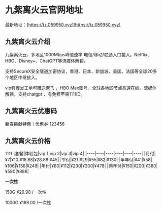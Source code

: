 # 九紫离火云官网地址

最新地址：[https://tz.059950.xyz](https://tz.059950.xyz)

## 九紫离火云介绍

九紫离火云，多地区1000Mbps峰值速率 电信/移动/联通入口接入。Netflix、HBO、Disney+、ChatGPT等流媒体解锁。

支持SecureX安全隧道加密协议，香港、日本、新加坡、美国、法国等全球20多个地区中继接入。

vip套餐发工单可赠送奈飞 ，HBO Max账号，全球各地区节点高速在线，流媒体解锁，支持chatgpt ，有免费苹果1111ID。

## 九紫离火云优惠码

新春巨献特惠！优惠券:123456 

## 九紫离火云价格
1111
|套餐|体验包|vip 1|vip 2|vip 3|vip 4|
|----|----|----|----|----|----|
|月付|¥7|¥10|¥18.88|¥28.88|¥45|
|季付|¥21|¥29|¥55|¥82|¥130|
|半年付|¥41|¥58|¥106|¥158|¥248|
|年付|¥80|¥112|¥200|¥300|¥478|
|两年付|¥150|¥200|¥380|¥580|¥888|

**一次性**

150G ¥29.98 /一次性

1000G ¥188.00 /一次性



